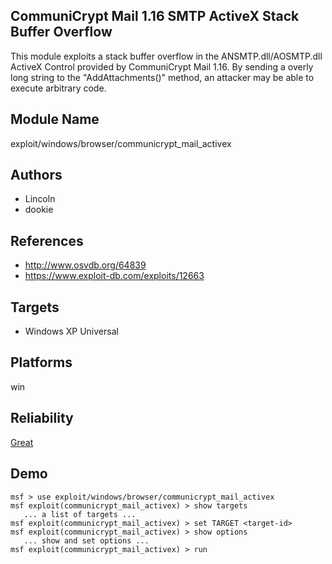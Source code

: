## CommuniCrypt Mail 1.16 SMTP ActiveX Stack Buffer Overflow

This module exploits a stack buffer overflow in the 
ANSMTP.dll/AOSMTP.dll ActiveX Control provided by 
CommuniCrypt Mail 1.16. By sending a overly long string to 
the "AddAttachments()" method, an attacker may be able to 
execute arbitrary code.


## Module Name
exploit/windows/browser/communicrypt_mail_activex

## Authors
* Lincoln
* dookie


## References
* http://www.osvdb.org/64839
* https://www.exploit-db.com/exploits/12663



## Targets
* Windows XP Universal


## Platforms
win

## Reliability
[Great](https://github.com/rapid7/metasploit-framework/wiki/Exploit-Ranking)

## Demo

```
msf > use exploit/windows/browser/communicrypt_mail_activex
msf exploit(communicrypt_mail_activex) > show targets
   ... a list of targets ...
msf exploit(communicrypt_mail_activex) > set TARGET <target-id>
msf exploit(communicrypt_mail_activex) > show options
   ... show and set options ...
msf exploit(communicrypt_mail_activex) > run
```
    
    
